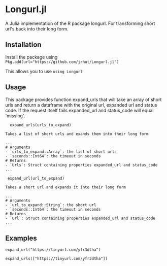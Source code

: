 # Longurl.jl
 A Julia implementation of the R package longurl. For transforming short url's back into their long form. 
 
## Installation

Install the package using ```Pkg.add(url="https://github.com/jrhut/Longurl.jl")```

This allows you to use ```using Longurl```

## Usage

This package provides function expand_urls that will take an array of short urls and return a dataframe with the original url, expanded url and status code. If the request itself fails expanded_url and status_code will equal 'missing'. 

```
  expand_urls(urls_to_expand)
  
Takes a list of short urls and exands them into their long form

...
# Arguments
- `urls_to_expand::Array`: the list of short urls
- `seconds::Int64`: the timeout in seconds
# Returns
- `Urls`: Struct containing properties expanded_url and status_code
...
```

```
 expand_url(url_to_expand)

Takes a short url and expands it into their long form

...
# Arguments
- `url_to_expand::String`: the short url
- `seconds::Int64`: the timeout in seconds
# Returns
- `Url`: Struct containing properties expanded_url and status_code
...
```

## Examples

```
expand_url("https://tinyurl.com/yfr3dtha")

expand_urls(["https://tinyurl.com/yfr3dtha"])
```
